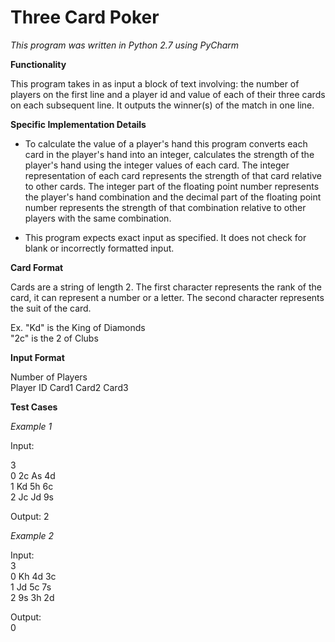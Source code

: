 # Three Card Poker #

*This program was written in Python 2.7 using PyCharm*

**Functionality**

This program takes in as input a block of text involving: the number of players on the first line and a player id and value of each of their three cards on each subsequent line. It outputs the winner(s) of the match in one line.

**Specific Implementation Details**

- To calculate the value of a player's hand this program converts each card in the player's hand into an integer, calculates the strength of the player's hand using the integer values of each card. The integer representation of each card represents the strength of that card relative to other cards. The integer part of the floating point number represents the player's hand combination and the decimal part of the floating point number represents the strength of that combination relative to other players with the same combination.

- This program expects exact input as specified. It does not check for blank or incorrectly formatted input.

**Card Format**

Cards are a string of length 2. The first character represents the rank of the card, it can represent a number or a letter. The second character represents the suit of the card.

Ex. "Kd" is the King of Diamonds <br/>
    "2c" is the 2 of Clubs

**Input Format**

Number of Players <br/>
Player ID Card1 Card2 Card3

**Test Cases**

*Example 1*

Input: <br/>

3 <br />
0 2c As 4d <br/>
1 Kd 5h 6c <br/>
2 Jc Jd 9s <br/>

Output: 2

*Example 2*

Input: <br/>
3 <br/>
0 Kh 4d 3c <br/>
1 Jd 5c 7s <br/>
2 9s 3h 2d <br/>

Output: <br/>
0
